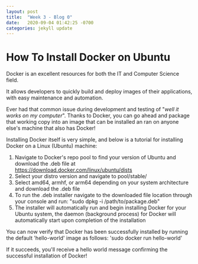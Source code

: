 ```yaml
---
layout: post
title:  "Week 3 - Blog 0"
date:   2020-09-04 01:42:25 -0700
categories: jekyll update
---
```


# How To Install Docker on Ubuntu

Docker is an excellent resources for both the IT and Computer Science field.

It allows developers to quickly build and deploy images of their applications, with easy maintenance and automation.

Ever had that common issue during development and testing of "*well it works on my computer*". Thanks to Docker, you can go ahead and package that working copy into an image that can be installed an ran on anyone else's machine that also has Docker!

Installing Docker itself is very simple, and below is a tutorial for installing Docker on a Linux (Ubuntu) machine:

 1. Navigate to Docker's repo pool to find your version of Ubuntu and download the .deb file at https://download.docker.com/linux/ubuntu/dists
 2. Select your distro version and navigate to pool/stable/
 3. Select amd64, armhf, or arm64 depending on your system architecture and download the .deb file
 4. To run the .deb installer navigate to the downloaded file location through your console and run: "sudo dpkg -i /path/to/package.deb"
 5. The installer will automatically run and begin installing Docker for your Ubuntu system, the daemon (background process) for Docker will automatically start upon completion of the installation

You can now verify that Docker has been successfully installed by running the default 'hello-world' image as follows:
'sudo docker run hello-world'

If it succeeds, you'll receive a hello world message confirming the successful installation of Docker!


